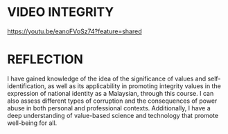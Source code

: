 # VIDEO INTEGRITY
https://youtu.be/eanoFVoSz74?feature=shared


# REFLECTION
I have gained knowledge of the idea of the significance of values and self-identification, as well as its applicability in promoting integrity values in the expression of national identity as a Malaysian, through this course. I can also assess different types of corruption and the consequences of power abuse in both personal and professional contexts. Additionally, I have a deep understanding of value-based science and technology that promote well-being for all.
